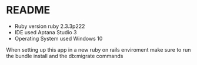 # README

* Ruby version
	ruby 2.3.3p222 
* IDE used
	Aptana Studio 3
* Operating System used
	Windows 10
	
When setting up this app in a new  ruby on rails enviroment make sure to 
run the bundle install and the db:migrate commands
